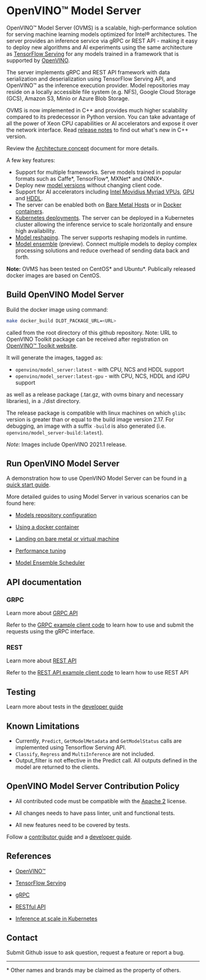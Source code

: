 # OpenVINO&trade; Model Server

OpenVINO&trade; Model Server (OVMS) is a scalable, high-performance solution for serving machine learning models optimized for Intel&reg; architectures. 
The server provides an inference service via gRPC or REST API - making it easy to deploy new algorithms and AI experiments using the same 
architecture as [TensorFlow Serving](https://github.com/tensorflow/serving) for any models trained in a framework that is supported 
by [OpenVINO](https://software.intel.com/en-us/openvino-toolkit). 

The server implements gRPC and REST API framework with data serialization and deserialization using TensorFlow Serving API,
 and OpenVINO&trade; as the inference execution provider. Model repositories may reside on a locally accessible file system (e.g. NFS),
  Google Cloud Storage (GCS), Amazon S3, Minio or Azure Blob Storage.
  
OVMS is now implemented in C++ and provides much higher scalability compared to its predecessor in Python version.
You can take advantage of all the power of Xeon CPU capabilities or AI accelerators and expose it over the network interface.
Read [release notes](https://github.com/openvinotoolkit/model_server/releases) to find out what's new in C++ version.

Review the [Architecture concept](docs/architecture.md) document for more details.

A few key features: 
- Support for multiple frameworks. Serve models trained in popular formats such as Caffe*, TensorFlow*, MXNet* and ONNX*.
- Deploy new [model versions](docs/ModelVersionPolicy.md) without changing client code.
- Support for AI accelerators including [Intel Movidius Myriad VPUs](https://docs.openvinotoolkit.org/latest/openvino_docs_IE_DG_supported_plugins_VPU.html), 
[GPU](https://docs.openvinotoolkit.org/latest/_docs_IE_DG_supported_plugins_CL_DNN.html) and [HDDL](https://docs.openvinotoolkit.org/latest/_docs_IE_DG_supported_plugins_HDDL.html). 
- The server can be enabled both on [Bare Metal Hosts](docs/host.md) or in
[Docker containers](docs/docker_container.md).
- [Kubernetes deployments](deploy). The server can be deployed in a Kubernetes cluster allowing the inference service to scale horizontally and ensure high availability.  
- [Model reshaping](docs/ShapeAndBatchSize.md). The server supports reshaping models in runtime. 
- [Model ensemble](docs/ensemble_scheduler.md) (preview). Connect multiple models to deploy complex processing solutions and reduce overhead of sending data back and forth.

**Note:** OVMS has been tested on CentOS* and Ubuntu*. Publically released docker images are based on CentOS.

## Build OpenVINO Model Server
Build the docker image using command:
```bash
make docker_build DLDT_PACKAGE_URL=<URL>
```
called from the root directory of this github repository.
Note: URL to OpenVINO Toolkit package can be received after registration on [OpenVINO™ Toolkit website](https://software.intel.com/en-us/openvino-toolkit/choose-download).

It will generate the images, tagged as:
* `openvino/model_server:latest` - with CPU, NCS and HDDL support
* `openvino/model_server:latest-gpu` - with CPU, NCS, HDDL and iGPU support

as well as a release package (.tar.gz, with ovms binary and necessary libraries), in a ./dist directory.

The release package is compatible with linux machines on which `glibc` version is greater than or equal to the build image version 2.17.
For debugging, an image with a suffix `-build` is also generated (i.e. `openvino/model_server-build:latest`).

*Note:* Images include OpenVINO 2021.1 release. <br>


## Run OpenVINO Model Server

A demonstration how to use OpenVINO Model Server can be found in [a quick start guide](docs/ovms_quickstart.md).

More detailed guides to using Model Server in various scenarios can be found here:

* [Models repository configuration](docs/models_repository.md)

* [Using a docker container](docs/docker_container.md)

* [Landing on bare metal or virtual machine](docs/host.md)

* [Performance tuning](docs/performance_tuning.md)

* [Model Ensemble Scheduler](docs/ensemble_scheduler.md)


## API documentation

### GRPC 

Learn more about [GRPC API](docs/ModelServerGRPCAPI.md)

Refer to the [GRPC example client code](example_client/README.md#grpc-api-client-examples) to learn how to use and submit the requests using the gRPC interface.

### REST

Learn more about [REST API](docs/ModelServerRESTAPI.md)

Refer to the [REST API example client code](./example_client/README.md#rest-api-client-examples) to learn how to use REST API 

## Testing

Learn more about tests in the [developer guide](docs/developer_guide.md)


## Known Limitations

* Currently, `Predict`, `GetModelMetadata` and `GetModelStatus` calls are implemented using Tensorflow Serving API. 
* `Classify`, `Regress` and `MultiInference` are not included.
* Output_filter is not effective in the Predict call. All outputs defined in the model are returned to the clients. 


## OpenVINO Model Server Contribution Policy

* All contributed code must be compatible with the [Apache 2](https://www.apache.org/licenses/LICENSE-2.0) license.

* All changes needs to have pass linter, unit and functional tests.

* All new features need to be covered by tests.

Follow a [contributor guide](docs/contributing.md) and a [developer guide](docs/developer_guide.md).


## References

* [OpenVINO&trade;](https://software.intel.com/en-us/openvino-toolkit)

* [TensorFlow Serving](https://github.com/tensorflow/serving)

* [gRPC](https://grpc.io/)

* [RESTful API](https://restfulapi.net/)

* [Inference at scale in Kubernetes](https://www.intel.ai/inference-at-scale-in-kubernetes)


## Contact

Submit Github issue to ask question, request a feature or report a bug.


---
\* Other names and brands may be claimed as the property of others.



